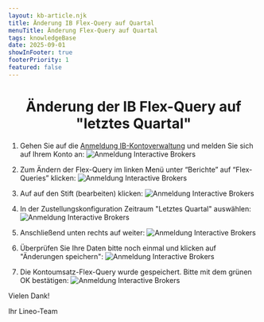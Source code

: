 ```yaml
---
layout: kb-article.njk
title: Änderung IB Flex-Query auf Quartal
menuTitle: Änderung Flex-Query auf Quartal
tags: knowledgeBase
date: 2025-09-01
showInFooter: true
footerPriority: 1
featured: false
---
```


# <center>Änderung der IB Flex-Query auf "letztes Quartal"</center>


1. Gehen Sie auf die [Anmeldung IB-Kontoverwaltung](https://www.interactivebrokers.ie/sso/Login?RL=1) und melden Sie sich auf Ihrem Konto an:
![Anmeldung Interactive Brokers](/assets/images/anleitungen/anbindung/01-anmeldung-ib.png)

2. Zum Ändern der Flex-Query im linken Menü unter “Berichte” auf “Flex-Queries” klicken:
![Anmeldung Interactive Brokers](/assets/images/anleitungen/anbindung/02-menue-berichtswesen.png)

3. Auf auf den Stift (bearbeiten) klicken:
![Anmeldung Interactive Brokers](/assets/images/anleitungen/aenderung-quartal/01-flex-query-bearbeiten.png)

4. In der Zustellungskonfiguration Zeitraum "Letztes Quartal" auswählen:
![Anmeldung Interactive Brokers](/assets/images/anleitungen/aenderung-quartal/02-bearbeiten.png)

5. Anschließend unten rechts auf weiter:
![Anmeldung Interactive Brokers](/assets/images/anleitungen/aenderung-quartal/03-weiter.png)

6. Überprüfen Sie Ihre Daten bitte noch einmal und klicken auf "Änderungen speichern":
![Anmeldung Interactive Brokers](/assets/images/anleitungen/aenderung-quartal/04-aenderungen-speichern.png)

7. Die Kontoumsatz-Flex-Query wurde gespeichert. Bitte mit dem grünen OK bestätigen:
![Anmeldung Interactive Brokers](/assets/images/anleitungen/aenderung-quartal/05-ok.png)

Vielen Dank!

Ihr Lineo-Team
